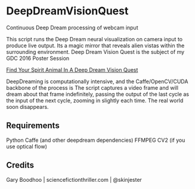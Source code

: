 # DeepDreamVisionQuest
Continuous Deep Dream processing of webcam input

This script runs the Deep Dream neural visualization on camera input to produce live output. Its a magic mirror that reveals alien vistas within the surrounding environment. Deep Dream Vision Quest is the subject of my GDC 2016 Poster Session

[Find Your Spirit Animal In A Deep Dream Vision Quest](http://schedule.gdconf.com/session/find-your-spirit-animal-in-a-deep-dream-vision-quest)

DeepDreaming is computationally intensive, and the Caffe/OpenCV/CUDA backbone of the process is 
The script captures a video frame and will dream about that frame indefinitely, passing the output of the last cycle as the input of the next cycle, zooming in slightly each time. The real world soon disappears.

Requirements
-------------
Python
Caffe (and other deepdream dependencies)
FFMPEG
CV2 (if you use optical flow)

Credits
-------------
Gary Boodhoo | sciencefictionthriller.com | @skinjester




